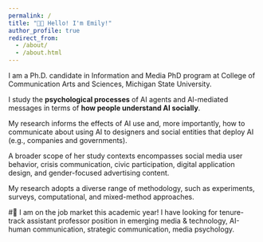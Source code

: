 ```yaml
---
permalink: /
title: "👋🏼 Hello! I'm Emily!"
author_profile: true
redirect_from: 
  - /about/
  - /about.html
---
```


 I am a Ph.D. candidate in Information and Media PhD program at College of Communication Arts and Sciences, Michigan State University. 
 
 I study the **psychological processes** of AI agents and AI-mediated messages in terms of **how people understand AI socially**. 
 
 My research informs the effects of AI use and, more importantly, how to communicate about using AI to designers and social entities that deploy AI (e.g., companies and governments). 
 
 A broader scope of her study contexts encompasses social media user behavior, crisis communication, civic participation, digital application design, and gender-focused advertising content. 
 
 My research adopts a diverse range of methodology, such as experiments, surveys, computational, and mixed-method approaches. 

#💼 I am on the job market this academic year!
I have looking for tenure-track assistant professor position in emerging media & technology, AI-human communication, strategic communication, media psychology. 